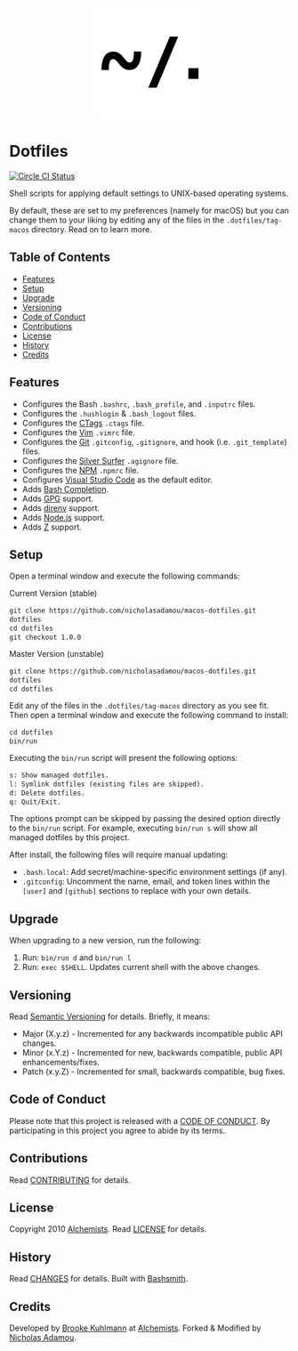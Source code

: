 <p align="center">
  <img src="dotfiles.png" alt="Dotfiles Icon"/>
</p>

# Dotfiles

[![Circle CI Status](https://circleci.com/gh/nicholasadamou/macos-dotfiles.svg?style=svg)](https://circleci.com/gh/nicholasadamou/macos-dotfiles)

Shell scripts for applying default settings to UNIX-based operating systems.

By default, these are set to my preferences (namely for macOS) but you can change them to your
liking by editing any of the files in the `.dotfiles/tag-macos` directory. Read on to learn
more.

## Table of Contents

- [Features](#features)
- [Setup](#setup)
- [Upgrade](#upgrade)
- [Versioning](#versioning)
- [Code of Conduct](#code-of-conduct)
- [Contributions](#contributions)
- [License](#license)
- [History](#history)
- [Credits](#credits)

## Features

- Configures the Bash `.bashrc`, `.bash_profile`, and `.inputrc` files.
- Configures the `.hushlogin` & `.bash_logout` files.
- Configures the [CTags](http://ctags.sourceforge.net) `.ctags` file.
- Configures the [Vim](http://www.vim.org) `.vimrc` file.
- Configures the [Git](http://git-scm.com) `.gitconfig`, `.gitignore`, and hook (i.e.
  `.git_template`) files.
- Configures the [Silver Surfer](https://github.com/ggreer/the_silver_searcher) `.agignore` file.
- Configures the [NPM](https://www.npmjs.org) `.npmrc` file.
- Configures [Visual Studio Code](https://code.visualstudio.com/) as the default editor.
- Adds [Bash Completion](http://bash-completion.alioth.debian.org).
- Adds [GPG](https://www.gnupg.org) support.
- Adds [direnv](http://direnv.net) support.
- Adds [Node.js](http://nodejs.org) support.
- Adds [Z](https://github.com/rupa/z) support.

## Setup

Open a terminal window and execute the following commands:

Current Version (stable)

    git clone https://github.com/nicholasadamou/macos-dotfiles.git dotfiles
    cd dotfiles
    git checkout 1.0.0

Master Version (unstable)

    git clone https://github.com/nicholasadamou/macos-dotfiles.git dotfiles
    cd dotfiles

Edit any of the files in the `.dotfiles/tag-macos` directory
as you see fit. Then open a terminal window and execute the following command to install:

    cd dotfiles
    bin/run

Executing the `bin/run` script will present the following options:

    s: Show managed dotfiles.
    l: Symlink dotfiles (existing files are skipped).
    d: Delete dotfiles.
    q: Quit/Exit.

The options prompt can be skipped by passing the desired option directly to the `bin/run` script.
For example, executing `bin/run s` will show all managed dotfiles by this project.

After install, the following files will require manual updating:

- `.bash.local`: Add secret/machine-specific environment settings (if any).
- `.gitconfig`: Uncomment the name, email, and token lines within the `[user]` and `[github]`
  sections to replace with your own details.

## Upgrade

When upgrading to a new version, run the following:

1. Run: `bin/run d` and `bin/run l`
1. Run: `exec $SHELL`. Updates current shell with the above changes.

## Versioning

Read [Semantic Versioning](https://semver.org) for details. Briefly, it means:

- Major (X.y.z) - Incremented for any backwards incompatible public API changes.
- Minor (x.Y.z) - Incremented for new, backwards compatible, public API enhancements/fixes.
- Patch (x.y.Z) - Incremented for small, backwards compatible, bug fixes.

## Code of Conduct

Please note that this project is released with a [CODE OF CONDUCT](CODE_OF_CONDUCT.md). By
participating in this project you agree to abide by its terms.

## Contributions

Read [CONTRIBUTING](CONTRIBUTING.md) for details.

## License

Copyright 2010 [Alchemists](https://www.alchemists.io).
Read [LICENSE](LICENSE.md) for details.

## History

Read [CHANGES](CHANGES.md) for details.
Built with [Bashsmith](https://github.com/bkuhlmann/bashsmith).

## Credits

Developed by [Brooke Kuhlmann](https://www.alchemists.io) at
[Alchemists](https://www.alchemists.io).
Forked & Modified by [Nicholas Adamou](http://nicholasadamou.com).
